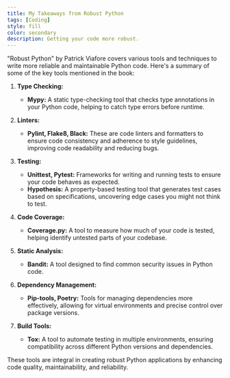 ```yaml
---
title: My Takeaways from Robust Python
tags: [Coding]
style: fill
color: secondary
description: Getting your code more robust.
---
```


"Robust Python" by Patrick Viafore covers various tools and techniques to write more reliable and maintainable Python code. Here's a summary of some of the key tools mentioned in the book:

1. **Type Checking:**
   - **Mypy:** A static type-checking tool that checks type annotations in your Python code, helping to catch type errors before runtime.

2. **Linters:**
   - **Pylint, Flake8, Black:** These are code linters and formatters to ensure code consistency and adherence to style guidelines, improving code readability and reducing bugs.

3. **Testing:**
   - **Unittest, Pytest:** Frameworks for writing and running tests to ensure your code behaves as expected.
   - **Hypothesis:** A property-based testing tool that generates test cases based on specifications, uncovering edge cases you might not think to test.

4. **Code Coverage:**
   - **Coverage.py:** A tool to measure how much of your code is tested, helping identify untested parts of your codebase.

5. **Static Analysis:**
   - **Bandit:** A tool designed to find common security issues in Python code.

6. **Dependency Management:**
   - **Pip-tools, Poetry:** Tools for managing dependencies more effectively, allowing for virtual environments and precise control over package versions.

7. **Build Tools:**
   - **Tox:** A tool to automate testing in multiple environments, ensuring compatibility across different Python versions and dependencies.

These tools are integral in creating robust Python applications by enhancing code quality, maintainability, and reliability.